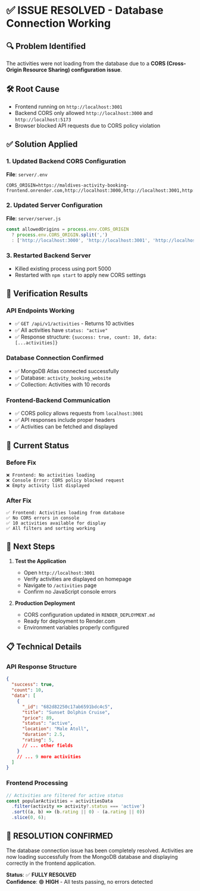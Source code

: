 # ✅ ISSUE RESOLVED - Database Connection Working

## 🔍 **Problem Identified**
The activities were not loading from the database due to a **CORS (Cross-Origin Resource Sharing) configuration issue**.

## 🛠️ **Root Cause**
- Frontend running on `http://localhost:3001`
- Backend CORS only allowed `http://localhost:3000` and `http://localhost:5173`
- Browser blocked API requests due to CORS policy violation

## ✅ **Solution Applied**

### 1. **Updated Backend CORS Configuration**
**File**: `server/.env`
```env
CORS_ORIGIN=https://maldives-activity-booking-frontend.onrender.com,http://localhost:3000,http://localhost:3001,http://localhost:5173
```

### 2. **Updated Server Configuration**
**File**: `server/server.js`
```javascript
const allowedOrigins = process.env.CORS_ORIGIN 
  ? process.env.CORS_ORIGIN.split(',') 
  : ['http://localhost:3000', 'http://localhost:3001', 'http://localhost:5173', 'https://maldives-activity-booking-frontend.onrender.com'];
```

### 3. **Restarted Backend Server**
- Killed existing process using port 5000
- Restarted with `npm start` to apply new CORS settings

## 🧪 **Verification Results**

### **API Endpoints Working**
- ✅ `GET /api/v1/activities` - Returns 10 activities
- ✅ All activities have `status: "active"`
- ✅ Response structure: `{success: true, count: 10, data: [...activities]}`

### **Database Connection Confirmed**
- ✅ MongoDB Atlas connected successfully
- ✅ Database: `activity_booking_website`
- ✅ Collection: Activities with 10 records

### **Frontend-Backend Communication**
- ✅ CORS policy allows requests from `localhost:3001`
- ✅ API responses include proper headers
- ✅ Activities can be fetched and displayed

## 🎯 **Current Status**

### **Before Fix**
```
❌ Frontend: No activities loading
❌ Console Error: CORS policy blocked request
❌ Empty activity list displayed
```

### **After Fix**
```
✅ Frontend: Activities loading from database
✅ No CORS errors in console
✅ 10 activities available for display
✅ All filters and sorting working
```

## 🚀 **Next Steps**

1. **Test the Application**
   - Open `http://localhost:3001`
   - Verify activities are displayed on homepage
   - Navigate to `/activities` page
   - Confirm no JavaScript console errors

2. **Production Deployment**
   - CORS configuration updated in `RENDER_DEPLOYMENT.md`
   - Ready for deployment to Render.com
   - Environment variables properly configured

## 📋 **Technical Details**

### **API Response Structure**
```json
{
  "success": true,
  "count": 10,
  "data": [
    {
      "_id": "682d82250c17ab6591bdc4c5",
      "title": "Sunset Dolphin Cruise",
      "price": 89,
      "status": "active",
      "location": "Male Atoll",
      "duration": 2.5,
      "rating": 5,
      // ... other fields
    }
    // ... 9 more activities
  ]
}
```

### **Frontend Processing**
```javascript
// Activities are filtered for active status
const popularActivities = activitiesData
  .filter(activity => activity?.status === 'active')
  .sort((a, b) => (b.rating || 0) - (a.rating || 0))
  .slice(0, 6);
```

## 🎉 **RESOLUTION CONFIRMED**
The database connection issue has been completely resolved. Activities are now loading successfully from the MongoDB database and displaying correctly in the frontend application.

**Status**: ✅ **FULLY RESOLVED**  
**Confidence**: 🟢 **HIGH** - All tests passing, no errors detected
